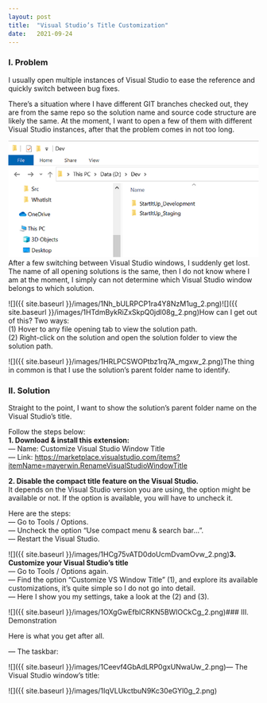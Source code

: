 ```yaml
---
layout:	post
title:	"Visual Studio’s Title Customization"
date:	2021-09-24
---
```


### I. Problem

I usually open multiple instances of Visual Studio to ease the reference and quickly switch between bug fixes.

There’s a situation where I have different GIT branches checked out, they are from the same repo so the solution name and source code structure are likely the same. At the moment, I want to open a few of them with different Visual Studio instances, after that the problem comes in not too long.

![](20210924_problem.png)After a few switching between Visual Studio windows, I suddenly get lost. The name of all opening solutions is the same, then I do not know where I am at the moment, I simply can not determine which Visual Studio window belongs to which solution.

![]({{ site.baseurl }}/images/1Nh_bULRPCP1ra4Y8NzM1ug_2.png)![]({{ site.baseurl }}/images/1HTdmBykRiZxSkpQ0jdl08g_2.png)How can I get out of this? Two ways:  
(1) Hover to any file opening tab to view the solution path.  
(2) Right-click on the solution and open the solution folder to view the solution path.

![]({{ site.baseurl }}/images/1HRLPCSWOPtbz1rq7A_mgxw_2.png)The thing in common is that I use the solution’s parent folder name to identify.

### II. Solution

Straight to the point, I want to show the solution’s parent folder name on the Visual Studio’s title.

Follow the steps below:  
**1. Download & install this extension:**  
 — Name: Customize Visual Studio Window Title  
 — Link: <https://marketplace.visualstudio.com/items?itemName=mayerwin.RenameVisualStudioWindowTitle>

**2. Disable the compact title feature on the Visual Studio.**  
It depends on the Visual Studio version you are using, the option might be available or not. If the option is available, you will have to uncheck it.

Here are the steps:  
 — Go to Tools / Options.  
 — Uncheck the option “Use compact menu & search bar…”.  
 — Restart the Visual Studio.

![]({{ site.baseurl }}/images/1HCg75vATD0doUcmDvamOvw_2.png)**3. Customize your Visual Studio’s title**  
 — Go to Tools / Options again.   
 — Find the option “Customize VS Window Title” (1), and explore its available customizations, it’s quite simple so I do not go into detail.  
 — Here I show you my settings, take a look at the (2) and (3).

![]({{ site.baseurl }}/images/1OXgGwEfblCRKN5BWIOCkCg_2.png)### III. Demonstration

Here is what you get after all.

— The taskbar:

![]({{ site.baseurl }}/images/1Ceevf4GbAdLRP0gxUNwaUw_2.png)— The Visual Studio window’s title:

![]({{ site.baseurl }}/images/1IqVLUkctbuN9Kc30eGYl0g_2.png)  